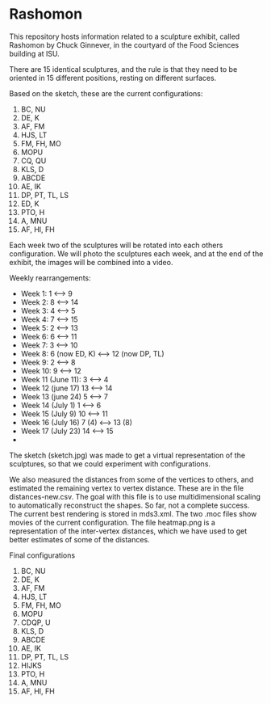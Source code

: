 # Rashomon
This repository hosts information related to a sculpture exhibit, called Rashomon by Chuck Ginnever, in the courtyard of the Food Sciences building at ISU. 

There are 15 identical sculptures, and the rule is that they need to be oriented in 15 different positions, resting on different surfaces. 

Based on the sketch, these are the current configurations:

1. BC, NU
2. DE, K
3. AF, FM
4. HJS, LT
5. FM, FH, MO
6. MOPU
7. CQ, QU
8. KLS, D
9. ABCDE
10. AE, IK
11. DP, PT, TL, LS
12. ED, K
13. PTO, H
14. A, MNU
15. AF, HI, FH

Each week two of the sculptures will be rotated into each others configuration. We will photo the sculptures each week, and at the end of the exhibit, the images will be combined into a video. 

Weekly rearrangements:

- Week 1: 1 <--> 9
- Week 2: 8 <--> 14
- Week 3: 4 <--> 5
- Week 4: 7 <--> 15
- Week 5: 2 <--> 13
- Week 6: 6 <--> 11
- Week 7: 3 <--> 10
- Week 8: 6 (now ED, K) <--> 12 (now DP, TL)
- Week 9: 2 <--> 8
- Week 10: 9 <--> 12
- Week 11 (June 11): 3 <--> 4
- Week 12 (june 17) 13 <--> 14
- Week 13 (june 24) 5 <--> 7
- Week 14 (July 1) 1 <--> 6
- Week 15 (July 9) 10 <--> 11
- Week 16 (July 16) 7 (4) <--> 13 (8)
- Week 17 (July 23) 14 <--> 15
- 
The sketch (sketch.jpg) was made to get a virtual representation of the sculptures, so that we could experiment with configurations. 

We also measured the distances from some of the vertices to others, and estimated the remaining vertex to vertex distance. These are in the file distances-new.csv. The goal with this file is to use multidimensional scaling to automatically reconstruct the shapes. So far, not a complete success. The current best rendering is stored in mds3.xml. The two .moc files show movies of the current configuration. The file heatmap.png is a representation of the inter-vertex distances, which we have used to get better estimates of some of the distances. 

Final configurations

1. BC, NU
2. DE, K
3. AF, FM
4. HJS, LT
5. FM, FH, MO
6. MOPU
7. CDQP, U
8. KLS, D
9. ABCDE
10. AE, IK
11. DP, PT, TL, LS
12. HIJKS
13. PTO, H
14. A, MNU
15. AF, HI, FH
